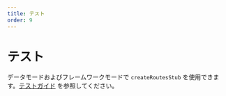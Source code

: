 ```yaml
---
title: テスト
order: 9
---
```


# テスト

データモードおよびフレームワークモードで `createRoutesStub` を使用できます。[テストガイド](../framework/testing.md) を参照してください。
